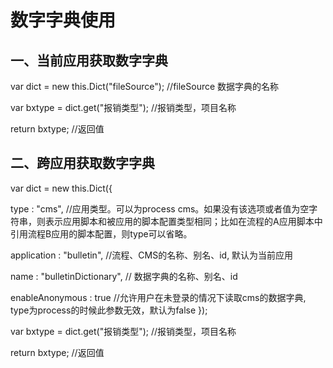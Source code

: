 # 数字字典使用

## 一、当前应用获取数字字典

var dict = new this.Dict\("fileSource"\); //fileSource 数据字典的名称 

var bxtype = dict.get\("报销类型"\); //报销类型，项目名称 

return bxtype; //返回值

## 二、跨应用获取数字字典

var dict = new this.Dict\({ 

type : "cms", //应用类型。可以为process cms。如果没有该选项或者值为空字符串，则表示应用脚本和被应用的脚本配置类型相同；比如在流程的A应用脚本中引用流程B应用的脚本配置，则type可以省略。

 application : "bulletin", //流程、CMS的名称、别名、id, 默认为当前应用 

name : "bulletinDictionary", // 数据字典的名称、别名、id 

enableAnonymous : true //允许用户在未登录的情况下读取cms的数据字典, type为process的时候此参数无效，默认为false }\);

var bxtype = dict.get\("报销类型"\); //报销类型，项目名称 

return bxtype; //返回值

